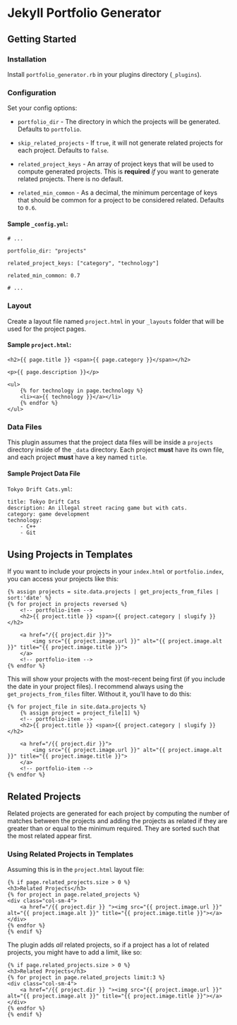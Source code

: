 # Jekyll Portfolio Generator

## Getting Started

### Installation
Install `portfolio_generator.rb` in your plugins directory (`_plugins`).

### Configuration
Set your config options:

* `portfolio_dir` - The directory in which the projects will be generated. Defaults
to `portfolio`.

* `skip_related_projects` - If `true`, it will not generate related projects for
each project. Defaults to `false`.

* `related_project_keys` - An array of project keys that will be used to compute
generated projects. This is **required** *if* you want to generate related projects.
There is no default.

* `related_min_common` - As a decimal, the minimum percentage of keys that should
be common for a project to be considered related. Defaults to `0.6`.

#### Sample `_config.yml`:

```
# ...

portfolio_dir: "projects"

related_project_keys: ["category", "technology"]

related_min_common: 0.7

# ...
```

### Layout
Create a layout file named `project.html` in your `_layouts` folder that will be used
for the project pages.

#### Sample `project.html`:

```
<h2>{{ page.title }} <span>{{ page.category }}</span></h2>

<p>{{ page.description }}</p>

<ul>
    {% for technology in page.technology %}
    <li><a>{{ technology }}</a></li>
    {% endfor %}
</ul>
```

### Data Files
This plugin assumes that the project data files will be inside a `projects` directory
inside of the `_data` directory. Each project **must** have its own file, and each
project **must** have a key named `title`.

#### Sample Project Data File

`Tokyo Drift Cats.yml`:
```
title: Tokyo Drift Cats
description: An illegal street racing game but with cats.
category: game development
technology:
    - C++
    - Git
```

## Using Projects in Templates
If you want to include your projects in your `index.html` or `portfolio.index`,
you can access your projects like this:

```
{% assign projects = site.data.projects | get_projects_from_files | sort:'date' %}
{% for project in projects reversed %}
    <!-- portfolio-item -->
    <h2>{{ project.title }} <span>{{ project.category | slugify }}</h2>

    <a href="/{{ project.dir }}">
        <img src="{{ project.image.url }}" alt="{{ project.image.alt }}" title="{{ project.image.title }}">
    </a>
    <!-- portfolio-item -->
{% endfor %}
```

This will show your projects with the most-recent being first (if you include the date
in your project files). I recommend always using the `get_projects_from_files` filter.
Without it, you'll have to do this:

```
{% for project_file in site.data.projects %}
    {% assign project = project_file[1] %}
    <!-- portfolio-item -->
    <h2>{{ project.title }} <span>{{ project.category | slugify }}</h2>

    <a href="/{{ project.dir }}">
        <img src="{{ project.image.url }}" alt="{{ project.image.alt }}" title="{{ project.image.title }}">
    </a>
    <!-- portfolio-item -->
{% endfor %}
```

## Related Projects
Related projects are generated for each project by computing the number of matches
between the projects and adding the projects as related if they are greater than
or equal to the minimum required. They are sorted such that the most related
appear first.

### Using Related Projects in Templates
Assuming this is in the `project.html` layout file:

```
{% if page.related_projects.size > 0 %}
<h3>Related Projects</h3>
{% for project in page.related_projects %}
<div class="col-sm-4">
    <a href="/{{ project.dir }} "><img src="{{ project.image.url }}" alt="{{ project.image.alt }}" title="{{ project.image.title }}"></a>
</div>
{% endfor %}
{% endif %}
```

The plugin adds *all* related projects, so if a project has a lot of related projects,
you might have to add a limit, like so:

```
{% if page.related_projects.size > 0 %}
<h3>Related Projects</h3>
{% for project in page.related_projects limit:3 %}
<div class="col-sm-4">
    <a href="/{{ project.dir }} "><img src="{{ project.image.url }}" alt="{{ project.image.alt }}" title="{{ project.image.title }}"></a>
</div>
{% endfor %}
{% endif %}
```
